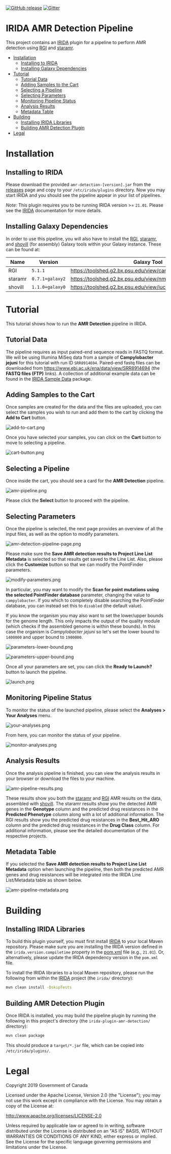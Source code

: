 [![GitHub release](https://img.shields.io/github/release/phac-nml/irida-plugin-amr-detection.svg)](https://github.com/phac-nml/irida-plugin-amr-detection/releases/latest)
[![Gitter](https://img.shields.io/gitter/room/phac-nml/irida.svg)](https://gitter.im/irida-project/Lobby)

# IRIDA AMR Detection Pipeline

This project contains an [IRIDA][] plugin for a pipeline to perform AMR detection using [RGI][] and [staramr][].

* [Installation](#installation)
    * [Installing to IRIDA](#installing-to-irida)
    * [Installing Galaxy Dependencies](#installing-galaxy-dependencies)
* [Tutorial](#tutorial)
    * [Tutorial Data](#tutorial-data)
    * [Adding Samples to the Cart](#adding-samples-to-the-cart)
    * [Selecting a Pipeline](#selecting-a-pipeline)
    * [Selecting Parameters](#selecting-parameters)
    * [Monitoring Pipeline Status](#monitoring-pipeline-status)
    * [Analysis Results](#analysis-results)
    * [Metadata Table](#metadata-table)
* [Building](#building)
    * [Installing IRIDA Libraries](#installing-irida-libraries)
    * [Building AMR Detection Plugin](#building-amr-detection-plugin)
* [Legal](#legal)
 
# Installation

## Installing to IRIDA

Please download the provided `amr-detection-[version].jar` from the [releases][] page and copy to your `/etc/irida/plugins` directory.  Now you may start IRIDA and you should see the pipeline appear in your list of pipelines.

*Note:* This plugin requires you to be running IRIDA version >= `21.01`. Please see the [IRIDA][] documentation for more details.

## Installing Galaxy Dependencies

In order to use this pipeline, you will also have to install the [RGI][], [staramr][], and [shovill][] (for assembly) Galaxy tools within your Galaxy instance. These can be found at:

| Name    | Version          | Galaxy Tool                                                    |
|---------|------------------|----------------------------------------------------------------|
| RGI     | `5.1.1`          | <https://toolshed.g2.bx.psu.edu/view/card/rgi/bfbfc24c5af2>    |
| staramr | `0.7.1+galaxy2`  | <https://toolshed.g2.bx.psu.edu/view/nml/staramr/2fd4d4c9c5c2> |
| shovill | `1.1.0+galaxy0`  | <https://toolshed.g2.bx.psu.edu/view/iuc/shovill/83ead2be47b2> |

# Tutorial

This tutorial shows how to run the **AMR Detection** pipeline in IRIDA.

## Tutorial Data

The pipeline requires as input paired-end sequence reads in FASTQ format. We will be using Illumina MiSeq data from a sample of **Campylobacter jejuni** for this tutorial with run ID `SRR8914694`. Paired-end fastq files can be downloaded from <https://www.ebi.ac.uk/ena/data/view/SRR8914694> (the **FASTQ files (FTP)** links). A collection of additional example data can be found in the [IRIDA Sample Data][] package.

## Adding Samples to the Cart

Once samples are created for the data and the files are uploaded, you can select the samples you wish to run and add them to the cart by clicking the **Add to Cart** button.

![add-to-cart.png][]

Once you have selected your samples, you can click on the **Cart** button to move to selecting a pipeline.

![cart-button.png][]

## Selecting a Pipeline

Once inside the cart, you should see a card for the **AMR Detection** pipeline.

![amr-pipeline.png][]

Please click the **Select** button to proceed with the pipeline.

## Selecting Parameters

Once the pipeline is selected, the next page provides an overview of all the input files, as well as the option to modify parameters.

![amr-detection-pipeline-page.png][]

Please make sure the **Save AMR detection results to Project Line List Metadata** is selected so that results get saved to the Line List. Also, please click the **Customize** button so that we can modify the PointFinder parameters.

![modify-parameters.png][]

In particular, you may want to modify the **Scan for point mutations using the selected PointFinder database** parameter, changing the value to `campylobacter`. If you which to completely disable searching the PointFinder database, you can instead set this to `disabled` (the default value).

If you know the organism you may also want to set the lower/upper bounds for the genome length. This only impacts the output of the quality module (which checks if the assembled genome is within these bounds). In this case the organism is *Campylobacter jejuni* so let's set the lower bound to `1400000` and upper bound to `1900000`.

![parameters-lower-bound.png][]

![parameters-upper-bound.png][]

Once all your parameters are set, you can click the **Ready to Launch?** button to launch the pipeline.

![launch.png][]

## Monitoring Pipeline Status

To monitor the status of the launched pipeline, please select the **Analyses > Your Analyses** menu.

![your-analyses.png][]

From here, you can monitor the status of your pipeline.

![monitor-analyses.png][]

## Analysis Results

Once the analysis pipeline is finished, you can view the analysis results in your browser or download the files to your machine.

![amr-pipeline-results.png][]

These results show you both the [staramr][] and [RGI][] AMR results on the data, assembled with [shovill][]. The staramr results show you the detected AMR genes in the **Genotype** column and the predicted drug resistances in the **Predicted Phenotype** column along with a lot of additional information. The RGI results show you the predicted drug resistances in the **Best_Hit_ARO** column and the predicted drug resistances in the **Drug Class** column. For additional information, please see the detailed documentation of the respective projects.

## Metadata Table

If you selected the **Save AMR detection results to Project Line List Metadata** option when launching the pipeline, then both the predicted AMR genes and drug resistances will be integrated into the IRIDA Line List/Metadata table as shown below.

![amr-pipeline-metadata.png][]

# Building

## Installing IRIDA Libraries

To build this plugin yourself, you must first install [IRIDA][] to your local Maven repository. Please make sure you are installing the IRIDA version defined in the `irida.version.compiletime` property in the [pom.xml][] file (e.g., `21.01`). Or, alternatively, please update the IRIDA dependency version in the `pom.xml` file.

To install the IRIDA libraries to a local Maven repository, please run the following from within the [IRIDA][] project (the `irida/` directory):

```bash
mvn clean install -DskipTests
```

## Building AMR Detection Plugin

Once IRIDA is installed, you may build the pipeline plugin by running the following in this project's directory (the `irida-plugin-amr-detection/` directory):

```bash
mvn clean package
```

This should produce a `target/*.jar` file, which can be copied into `/etc/irida/plugins/`.

# Legal

Copyright 2019 Government of Canada

Licensed under the Apache License, Version 2.0 (the "License"); you may not use
this work except in compliance with the License. You may obtain a copy of the
License at:

http://www.apache.org/licenses/LICENSE-2.0

Unless required by applicable law or agreed to in writing, software distributed
under the License is distributed on an "AS IS" BASIS, WITHOUT WARRANTIES OR
CONDITIONS OF ANY KIND, either express or implied. See the License for the
specific language governing permissions and limitations under the License.

[IRIDA]: https://github.com/phac-nml/irida
[RGI]: https://github.com/arpcard/rgi
[staramr]: https://github.com/phac-nml/staramr
[shovill]: https://github.com/tseemann/shovill
[amr-pipeline.png]: images/amr-pipeline.png
[amr-pipeline-results.png]: images/amr-pipeline-results.png
[amr-pipeline-metadata.png]: images/amr-pipeline-metadata.png
[parameters-lower-bound.png]: images/parameters-lower-bound.png
[parameters-upper-bound.png]: images/parameters-upper-bound.png
[add-to-cart.png]: images/add-to-cart.png
[cart-button.png]: images/cart-button.png
[amr-detection-pipeline-page.png]: images/amr-detection-pipeline-page.png
[modify-parameters.png]: images/modify-parameters.png
[launch.png]: images/launch.png
[your-analyses.png]: images/your-analyses.png
[monitor-analyses.png]: images/monitor-analyses.png
[releases]: https://github.com/phac-nml/irida-plugin-amr-detection/releases
[pom.xml]: pom.xml
[IRIDA Sample Data]: https://irida.corefacility.ca/downloads/data/irida-sample-data.zip
